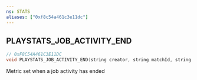 ```yaml
---
ns: STATS
aliases: ["0xf8c54a461c3e11dc"]
---
```

## PLAYSTATS_JOB_ACTIVITY_END

```c
// 0xF8C54A461C3E11DC
void PLAYSTATS_JOB_ACTIVITY_END(string creator, string matchId, string playlistid);
```

Metric set when a job activity has ended

